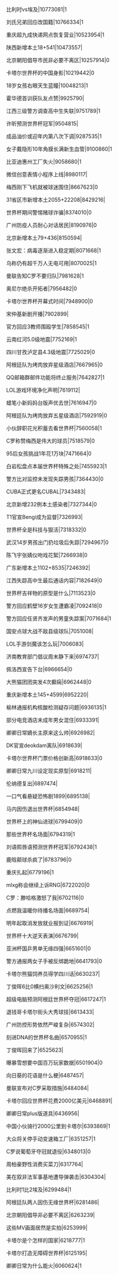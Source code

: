 比利时vs埃及|10773081|1

刘氏兄弟回应改国籍|10766334|1

重庆超九成快递网点恢复营业|10523954|1

陕西新增本土18+541|10473557|

北京朝阳倡导市民非必要不离区|10257914|0

卡塔尔世界杯的中国身影|10219442|0

18岁女孩右眼天生蓝瞳|10048213|1

霍华德首训获队友点赞|9925790|

江西三级警方调查高中生失联|9751789|1

许昕预测世界杯冠军|9504815|

成品油价或迎年内第八次下调|9287535|1

女子戴隐形10年角膜长满新生血管|9100860|1

比亚迪惠州工厂失火|9058680|1

微信创意表情小程序上线|8980117|

梅西刚下飞机就被球迷围住|8667623|0

31省区市新增本土2055+22208|8429216|

世界杯期间警惕赌球诈骗|8374010|0

广州防疫人员耐心对话居民|8190976|0

北京新增本土79+436|8150594|

张文宏：病毒逐渐进入稳定期|8071668|1

乌称仍有超千万人无电可用|8070025|1

曼联告知C罗不要归队|7981628|1

奥尼尔绝杀开拓者|7956482|0

卡塔尔世界杯开幕式时间|7948900|0

宋仲基新剧开播|7902899|

官方回应3教师围殴学生|7858545|1

云南红河5.0级地震|7752169|1

四川甘孜泸定县4.3级地震|7725029|0

阿根廷队为烤肉放弃星级酒店|7667965|0

QQ邮箱群邮件功能将终止服务|7642827|1

LOL游戏环境净化声明|7619112|

蜡笔小新妈妈台版声优去世|7616947|0

阿根廷队为烤肉放弃五星级酒店|7592919|0

小伙辞职花光积蓄去看世界杯|7560058|1

C罗称赞梅西是伟大的球员|7518579|0

95后女孩挑战1年花1万块|7471664|0

白岩松盘点本届世界杯特殊之处|7455923|1

警方比对监控未发现失踪男孩|7364430|0

CUBA正式更名CUBAL|7343483|

北京新增232例本土感染者|7327344|0

T1官宣Bengi成为监督|7326993|

世界杯全是科技与狠活|7318332|0

武汉14岁男孩出门扔垃圾后失踪|7294967|0

陈飞宇张婧仪吻戏花絮|7266938|0

广东新增本土1102+8535|7246392|

江西失踪高中生最后通话内容|7182649|0

世界杯吉祥物的原型是什么|7113523|0

警方回应鹤壁16岁女生遭霸凌|7092418|0

警方回应任贤齐发声的男童失踪案|7071684|1

国安点球大战不敌县级球队|7051008|

LOL手游剑魔该怎么玩|7006083|

济南教育部门倡议周末静下来|6974737|

佩洛西宣告下台|6966654|0

大熊猫团团突发4次癫痫|6962448|0

重庆新增本土145+4599|6952220|

榆林通报机构核酸检测疑存问题|6936135|1

部分电竞酒店未成年男女混住|6933391|

卿卿日常嫡长主原来这么帅|6926982|

DK官宣deokdam离队|6918639|

卡塔尔世界杯门票价格创新高|6918633|0

卿卿日常九川设定现实原型|6918211|

伦纳德复出|6897474|

一口气看悬疑恐怖剧1899|6895138|

马内因伤退出世界杯|6854948|

世界杯上的神仙进球|6799409|0

那些世界杯名场面|6794319|1

刘语熙唇语预测世界杯冠军|6792438|1

鹿晗颠球杀疯了|6783796|0

重庆扎起|6779196|1

mlxg称会继续上诉RNG|6722020|0

C罗：滕哈格激怒了我|6702116|0

点燃我温暖你待播名场面|6689754|

明年起取消发放就业报到证|6676919|

世界杯十大逆天表演|6676799|

亚洲杯国乒男单无缘四强|6651601|0

警方通报两女子手被反绑跪地|6641793|0

卡塔尔熊猫饲养员得学四川话|6630237|

丁俊晖6比0横扫奥沙利文|6625256|1

超级电脑预测阿根廷世界杯夺冠|6617247|1

退钱哥卡塔尔街头大秀球技|6613433|

广州防控形势依然严峻复杂|6574302|

刻进DNA的世界杯名曲|6570955|1

丁俊晖回来了|6525623|

曝暴雪想要中国百万玩家数据|6501904|0

向日葵的花语是什么梗|6487457|

曼联宣布对C罗采取措施|6484084|

卡塔尔回应世界杯花费2000亿美元|6468891|

卿卿日常plus版道具|6436956|

中国小伙骑行2000公里到卡塔尔|6393869|1

大众将关停手动变速箱工厂|6351257|1

C罗说葡萄牙夺冠就退役|6348013|0

周柏豪野性消费买菜刀|6317764|

美在叙非法军事基地遭导弹袭击|6304304|

比利时1比2埃及|6299484|1

阿根廷队两人因伤无缘世界杯|6281486|

北京朝阳倡导非必要不离区|6263239|

这些MV画面居然是实拍|6253999|

卡塔尔是个怎样的国家|6218777|1

卡塔尔打造无障碍世界杯|6125195|

卿卿日常为什么能火|6060624|1

